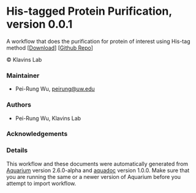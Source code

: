 # His-tagged Protein Purification, version 0.0.1

A workflow that does the purification for protein of interest using His-tag method [[Download](Protein_Purification.aq)] [[Github Repo](https://github.com/peirung/Protein_Purification)]

&copy; Klavins Lab


### Maintainer
- Pei-Rung Wu, <peirung@uw.edu>

### Authors
  - Pei-Rung Wu, Klavins Lab

### Acknowledgements

### Details
This workflow and these documents were automatically generated from
[Aquarium](http://www.aquarium.bio) version 2.6.0-alpha and
[aquadoc](https://github.com/klavinslab/aquadoc) version 1.0.0.
Make sure that you are running the same or a newer version of Aquarium before you attempt to
import workflow.
